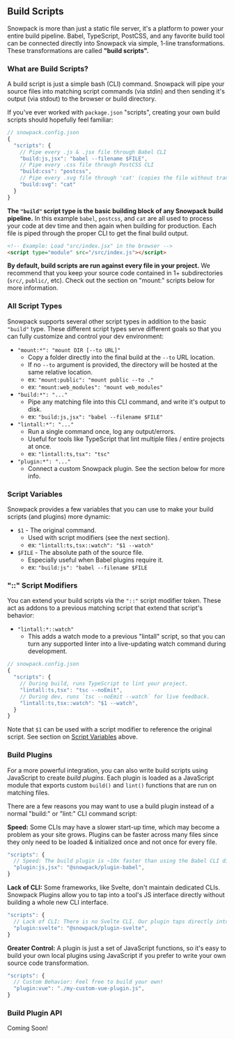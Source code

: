 ## Build Scripts

Snowpack is more than just a static file server, it's a platform to power your entire build pipeline. Babel, TypeScript, PostCSS, and any favorite build tool can be connected directly into Snowpack via simple, 1-line transformations. These transformations are called **"build scripts".**

### What are Build Scripts?

A build script is just a simple bash (CLI) command. Snowpack will  pipe your source files into matching script commands (via stdin) and then sending it's output (via stdout) to the browser or build directory.

If you've ever worked with `package.json` "scripts", creating your own build scripts should hopefully feel familiar:

```js
// snowpack.config.json
{
  "scripts": {
    // Pipe every .js & .jsx file through Babel CLI
    "build:js,jsx": "babel --filename $FILE",
    // Pipe every .css file through PostCSS CLI
    "build:css": "postcss",
    // Pipe every .svg file through 'cat' (copies the file without transforming)
    "build:svg": "cat"
  }
}
```

**The `"build"` script type is the basic building block of any Snowpack build pipeline.** In this example `babel`, `postcss`, and `cat` are all used to process your code at dev time and then again when building for production. Each file is piped through the proper CLI to get the final build output.


```html
<!-- Example: Load "src/index.jsx" in the browser -->
<script type="module" src="/src/index.js"></script>
```

**By default, build scripts are run against every file in your project.** We recommend that you keep your source code contained in 1+ subdirectories (`src/`, `public/`, etc). Check out the section on "mount:" scripts below for more information.


 
### All Script Types

Snowpack supports several other script types in addition to the basic `"build"` type. These different script types serve different goals so that you can fully customize and control your dev environment:

- `"mount:*": "mount DIR [--to URL]"`
  - Copy a folder directly into the final build at the `--to` URL location.
  - If no `--to` argument is provided, the directory will be hosted at the same relative location.
  - ex: `"mount:public": "mount public --to ."`
  - ex: `"mount:web_modules": "mount web_modules"`
- `"build:*": "..."`
  - Pipe any matching file into this CLI command, and write it's output to disk.
  - ex: `"build:js,jsx": "babel --filename $FILE"`
- `"lintall:*": "..."`
  - Run a single command once, log any output/errors.
  - Useful for tools like TypeScript that lint multiple files / entire projects at once.
  - ex: `"lintall:ts,tsx": "tsc"`
- `"plugin:*": "..."`
  - Connect a custom Snowpack plugin. See the section below for more info.

### Script Variables

Snowpack provides a few variables that you can use to make your build scripts (and plugins) more dynamic:

- `$1` - The original command.
  - Used with script modifiers (see the next section).
  - ex: `"lintall:ts,tsx::watch": "$1 --watch"`
- `$FILE` - The absolute path of the source file.
  - Especially useful when Babel plugins require it.
  - ex: `"build:js": "babel --filename $FILE`


### "::" Script Modifiers

You can extend your build scripts via the `"::"` script modifier token. These act as addons to a previous matching script that extend that script's behavior:

- `"lintall:*::watch"`
  - This adds a watch mode to a previous "lintall" script, so that you can turn any supported linter into a live-updating watch command during development. 
  
```js
// snowpack.config.json
{
  "scripts": {
    // During build, runs TypeScript to lint your project.
    "lintall:ts,tsx": "tsc --noEmit",
    // During dev, runs `tsc --noEmit --watch` for live feedback.
    "lintall:ts,tsx::watch": "$1 --watch",
  }
}
```

Note that `$1` can be used with a script modifier to reference the original script. See section on [Script Variables](#script-variables) above.



### Build Plugins

For a more powerful integration, you can also write build scripts using JavaScript to create *build plugins*. Each plugin is loaded as a JavaScript module that exports custom `build()` and `lint()` functions that are run on matching files.

There are a few reasons you may want to use a build plugin instead of a normal "build:" or "lint:" CLI command script:

**Speed:** Some CLIs may have a slower start-up time, which may become a problem as your site grows. Plugins can be faster across many files since they only need to be loaded & initialized once and not once for every file.

```js
"scripts": {
  // Speed: The build plugin is ~10x faster than using the Babel CLI directly
  "plugin:js,jsx": "@snowpack/plugin-babel",
}
```

**Lack of CLI:** Some frameworks, like Svelte, don't maintain dedicated CLIs. Snowpack Plugins allow you to tap into a tool's JS interface directly without building a whole new CLI interface.

```js
"scripts": {
  // Lack of CLI: There is no Svelte CLI. Our plugin taps directly into the Svelte compiler 
  "plugin:svelte": "@snowpack/plugin-svelte",
}
```

**Greater Control:** A plugin is just a set of JavaScript functions, so it's easy to build your own local plugins using JavaScript if you prefer to write your own source code transformation.


```js
"scripts": {
  // Custom Behavior: Feel free to build your own!
  "plugin:vue": "./my-custom-vue-plugin.js",
}
```

### Build Plugin API

Coming Soon!
